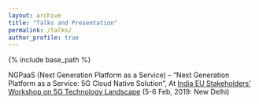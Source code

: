 ```yaml
---
layout: archive
title: "Talks and Presentation"
permalink: /talks/
author_profile: true
---
```


{% include base_path %}

NGPaaS (Next Generation Platform as a Service) – “Next Generation Platform as a Service: 5G Cloud Native Solution”, At [India EU Stakeholders’ Workshop on 5G Technology Landscape](https://tsdsi.in/event/india-eu-stakeholders-workshop-on-5g-technology-landscape/) (5-6 Feb, 2019: New Delhi)